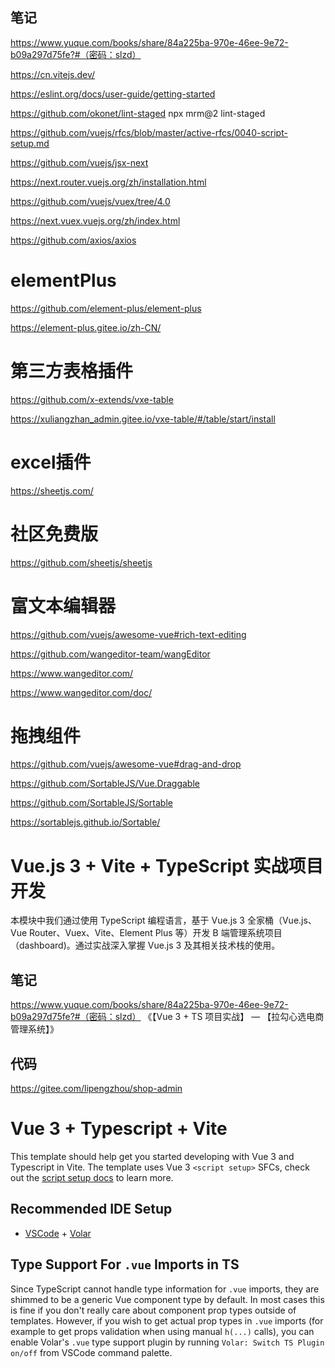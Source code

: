 ## 笔记
https://www.yuque.com/books/share/84a225ba-970e-46ee-9e72-b09a297d75fe?#（密码：slzd）

https://cn.vitejs.dev/

https://eslint.org/docs/user-guide/getting-started

https://github.com/okonet/lint-staged
npx mrm@2 lint-staged

https://github.com/vuejs/rfcs/blob/master/active-rfcs/0040-script-setup.md

https://github.com/vuejs/jsx-next

https://next.router.vuejs.org/zh/installation.html

https://github.com/vuejs/vuex/tree/4.0

https://next.vuex.vuejs.org/zh/index.html

https://github.com/axios/axios

# elementPlus
https://github.com/element-plus/element-plus

https://element-plus.gitee.io/zh-CN/

# 第三方表格插件
https://github.com/x-extends/vxe-table

https://xuliangzhan_admin.gitee.io/vxe-table/#/table/start/install

# excel插件
https://sheetjs.com/

# 社区免费版
https://github.com/sheetjs/sheetjs

# 富文本编辑器
https://github.com/vuejs/awesome-vue#rich-text-editing

https://github.com/wangeditor-team/wangEditor

https://www.wangeditor.com/

https://www.wangeditor.com/doc/

# 拖拽组件
https://github.com/vuejs/awesome-vue#drag-and-drop

https://github.com/SortableJS/Vue.Draggable

https://github.com/SortableJS/Sortable

https://sortablejs.github.io/Sortable/

# Vue.js 3 + Vite + TypeScript 实战项目开发

本模块中我们通过使用 TypeScript 编程语言，基于 Vue.js 3 全家桶（Vue.js、Vue Router、Vuex、Vite、Element Plus 等）开发 B 端管理系统项目（dashboard)。通过实战深入掌握 Vue.js 3 及其相关技术栈的使用。


## 笔记

https://www.yuque.com/books/share/84a225ba-970e-46ee-9e72-b09a297d75fe?#（密码：slzd） 《【Vue 3 + TS 项目实战】 — 【拉勾心选电商管理系统】》

## 代码

https://gitee.com/lipengzhou/shop-admin



# Vue 3 + Typescript + Vite

This template should help get you started developing with Vue 3 and Typescript in Vite. The template uses Vue 3 `<script setup>` SFCs, check out the [script setup docs](https://v3.vuejs.org/api/sfc-script-setup.html#sfc-script-setup) to learn more.

## Recommended IDE Setup

- [VSCode](https://code.visualstudio.com/) + [Volar](https://marketplace.visualstudio.com/items?itemName=johnsoncodehk.volar)

## Type Support For `.vue` Imports in TS

Since TypeScript cannot handle type information for `.vue` imports, they are shimmed to be a generic Vue component type by default. In most cases this is fine if you don't really care about component prop types outside of templates. However, if you wish to get actual prop types in `.vue` imports (for example to get props validation when using manual `h(...)` calls), you can enable Volar's `.vue` type support plugin by running `Volar: Switch TS Plugin on/off` from VSCode command palette.
